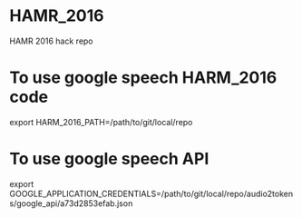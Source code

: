 # HAMR_2016
HAMR 2016 hack repo


# To use google speech HARM_2016 code
export HARM_2016_PATH=/path/to/git/local/repo

# To use google speech API
export GOOGLE_APPLICATION_CREDENTIALS=/path/to/git/local/repo/audio2tokens/google_api/a73d2853efab.json